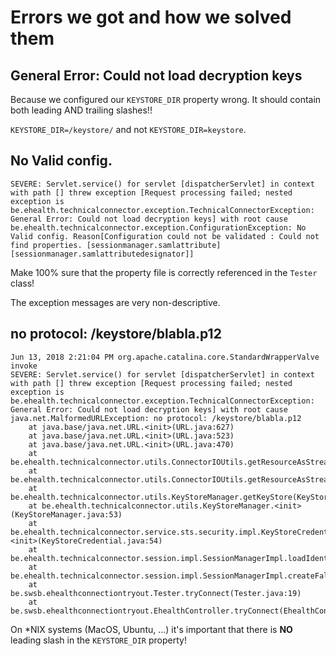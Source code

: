 # Errors we got and how we solved them

## General Error: Could not load decryption keys
Because we configured our `KEYSTORE_DIR` property wrong. It should contain both leading AND trailing slashes!!

`KEYSTORE_DIR=/keystore/` and not `KEYSTORE_DIR=keystore`.

## No Valid config.
```
SEVERE: Servlet.service() for servlet [dispatcherServlet] in context with path [] threw exception [Request processing failed; nested exception is be.ehealth.technicalconnector.exception.TechnicalConnectorException: General Error: Could not load decryption keys] with root cause
be.ehealth.technicalconnector.exception.ConfigurationException: No Valid config. Reason[Configuration could not be validated : Could not find properties. [sessionmanager.samlattribute][sessionmanager.samlattributedesignator]]
```

Make 100% sure that the property file is correctly referenced in the `Tester` class!

The exception messages are very non-descriptive.

## no protocol: /keystore/blabla.p12
```
Jun 13, 2018 2:21:04 PM org.apache.catalina.core.StandardWrapperValve invoke
SEVERE: Servlet.service() for servlet [dispatcherServlet] in context with path [] threw exception [Request processing failed; nested exception is be.ehealth.technicalconnector.exception.TechnicalConnectorException: General Error: Could not load decryption keys] with root cause
java.net.MalformedURLException: no protocol: /keystore/blabla.p12
	at java.base/java.net.URL.<init>(URL.java:627)
	at java.base/java.net.URL.<init>(URL.java:523)
	at java.base/java.net.URL.<init>(URL.java:470)
	at be.ehealth.technicalconnector.utils.ConnectorIOUtils.getResourceAsStream(ConnectorIOUtils.java:386)
	at be.ehealth.technicalconnector.utils.ConnectorIOUtils.getResourceAsStream(ConnectorIOUtils.java:344)
	at be.ehealth.technicalconnector.utils.KeyStoreManager.getKeyStore(KeyStoreManager.java:85)
	at be.ehealth.technicalconnector.utils.KeyStoreManager.<init>(KeyStoreManager.java:53)
	at be.ehealth.technicalconnector.service.sts.security.impl.KeyStoreCredential.<init>(KeyStoreCredential.java:54)
	at be.ehealth.technicalconnector.session.impl.SessionManagerImpl.loadIdentificationKeys(SessionManagerImpl.java:283)
	at be.ehealth.technicalconnector.session.impl.SessionManagerImpl.createFallbackSession(SessionManagerImpl.java:201)
	at be.swsb.ehealthconnectiontryout.Tester.tryConnect(Tester.java:19)
	at be.swsb.ehealthconnectiontryout.EhealthController.tryConnect(EhealthController.java:23)
```

On *NIX systems (MacOS, Ubuntu, ...) it's important that there is **NO** leading slash in the `KEYSTORE_DIR` property!

